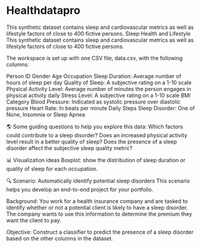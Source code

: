# Healthdatapro
This synthetic dataset contains sleep and cardiovascular metrics as well as lifestyle factors of close to 400 fictive persons.
Sleep Health and Lifestyle
This synthetic dataset contains sleep and cardiovascular metrics as well as lifestyle factors of close to 400 fictive persons.

The workspace is set up with one CSV file, data.csv, with the following columns:

Person ID
Gender
Age
Occupation
Sleep Duration: Average number of hours of sleep per day
Quality of Sleep: A subjective rating on a 1-10 scale
Physical Activity Level: Average number of minutes the person engages in physical activity daily
Stress Level: A subjective rating on a 1-10 scale
BMI Category
Blood Pressure: Indicated as systolic pressure over diastolic pressure
Heart Rate: In beats per minute
Daily Steps
Sleep Disorder: One of None, Insomnia or Sleep Apnea


🌎 Some guiding questions to help you explore this data:
Which factors could contribute to a sleep disorder?
Does an increased physical activity level result in a better quality of sleep?
Does the presence of a sleep disorder affect the subjective sleep quality metric?

📊 Visualization ideas
Boxplot: show the distribution of sleep duration or quality of sleep for each occupation.

🔍 Scenario: Automatically identify potential sleep disorders
This scenario helps you develop an end-to-end project for your portfolio.

Background: You work for a health insurance company and are tasked to identify whether or not a potential client is likely to have a sleep disorder. The company wants to use this information to determine the premium they want the client to pay.

Objective: Construct a classifier to predict the presence of a sleep disorder based on the other columns in the dataset.
